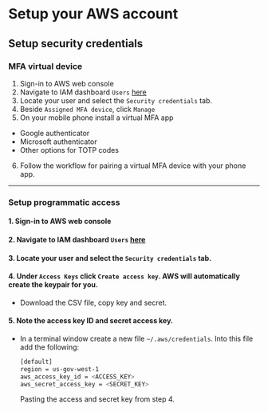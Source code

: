 # Setup your AWS account

## Setup security credentials

### MFA virtual device
1. Sign-in to AWS web console
2. Navigate to IAM dashboard `Users` [here](https://console.amazonaws-us-gov.com/iam/home?region=us-gov-west-1#/home)
3. Locate your user and select the `Security credentials` tab. 
4. Beside `Assigned MFA device`, click `Manage`
5. On your mobile phone install a virtual MFA app
* Google authenticator
* Microsoft authenticator
* Other options for TOTP codes 
6. Follow the workflow for pairing a virtual MFA device with your phone app.

<hr>

### Setup programmatic access
#### 1. Sign-in to AWS web console
#### 2. Navigate to IAM dashboard `Users` [here](https://console.amazonaws-us-gov.com/iam/home?region=us-gov-west-1#/home)
#### 3. Locate your user and select the `Security credentials` tab. 
#### 4. Under `Access Keys` click `Create access key`. AWS will automatically create the keypair for you.
* Download the CSV file, copy key and secret.
#### 5. Note the access key ID and secret access key. 
* In a terminal window create a new file `~/.aws/credentials`. Into this file add the following:
  ```bash
  [default]
  region = us-gov-west-1
  aws_access_key_id = <ACCESS_KEY>
  aws_secret_access_key = <SECRET_KEY>
  ```
  Pasting the access and secret key from step 4.



